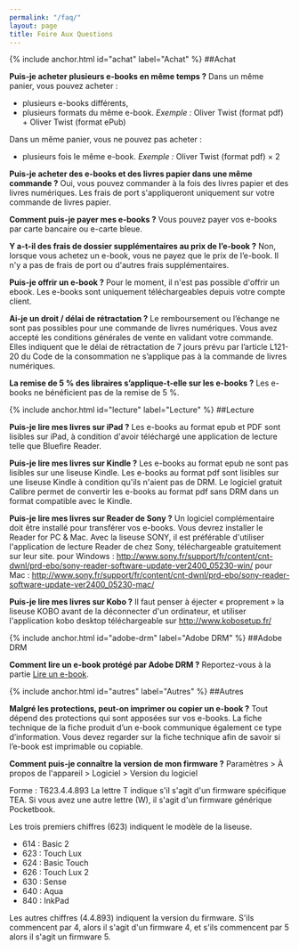 ```yaml
---
permalink: "/faq/"
layout: page
title: Foire Aux Questions
---
```


{% include anchor.html id="achat" label="Achat" %}
##Achat

**Puis-je acheter plusieurs e-books en même temps ?**
Dans un même panier, vous pouvez acheter : 
- plusieurs e-books différents, 
- plusieurs formats du même e-book. 
*Exemple :* Oliver Twist (format pdf) + Oliver Twist (format ePub)

Dans un même panier, vous ne pouvez pas acheter : 
- plusieurs fois le même e-book. 
*Exemple :* Oliver Twist (format pdf) × 2

**Puis-je acheter des e-books et des livres papier dans une même commande ?**
Oui, vous pouvez commander à la fois des livres papier et des livres numériques. Les frais de port s'appliqueront uniquement sur votre commande de livres papier.

**Comment puis-je payer mes e-books ?**
Vous pouvez payer vos e-books par carte bancaire ou e-carte bleue.

**Y a-t-il des frais de dossier supplémentaires au prix de l’e-book ?**
Non, lorsque vous achetez un e-book, vous ne payez que le prix de l’e-book. Il n'y a pas de frais de port ou d'autres frais supplémentaires.

**Puis-je offrir un e-book ?**
Pour le moment, il n'est pas possible d'offrir un ebook. 
Les e-books sont uniquement téléchargeables depuis votre compte client.

**Ai-je un droit / délai de rétractation ?**
Le remboursement ou l’échange ne sont pas possibles pour une commande de livres numériques.
Vous avez accepté les conditions générales de vente en validant votre commande.
Elles indiquent que le délai de rétractation de 7 jours prévu par l’article L121-20 du Code de la consommation ne s’applique pas à la commande de livres numériques.

**La remise de 5 % des libraires s’applique-t-elle sur les e-books ?**
Les e-books ne bénéficient pas de la remise de 5 %.

{% include anchor.html id="lecture" label="Lecture" %}
##Lecture

**Puis-je lire mes livres sur iPad ?**
Les e-books au format epub et PDF sont lisibles sur iPad, à condition d'avoir téléchargé une application de lecture telle que Bluefire Reader.

**Puis-je lire mes livres sur Kindle ?**
Les e-books au format epub ne sont pas lisibles sur une liseuse Kindle.
Les e-books au format pdf sont lisibles sur une liseuse Kindle à condition qu'ils n'aient pas de DRM. Le logiciel gratuit Calibre permet de convertir les e-books au format pdf sans DRM dans un format compatible avec le Kindle.

**Puis-je lire mes livres sur Reader de Sony ?**
Un logiciel complémentaire doit être installé pour transférer vos e-books. Vous devrez installer le Reader for PC & Mac.
Avec la liseuse SONY, il est préférable d'utiliser l'application de lecture Reader de chez Sony, téléchargeable gratuitement sur leur site.
pour Windows : http://www.sony.fr/support/fr/content/cnt-dwnl/prd-ebo/sony-reader-software-update-ver2400_05230-win/
pour Mac : http://www.sony.fr/support/fr/content/cnt-dwnl/prd-ebo/sony-reader-software-update-ver2400_05230-mac/

**Puis-je lire mes livres sur Kobo ?**
Il faut penser à éjecter « proprement » la liseuse KOBO avant de la déconnecter d'un ordinateur, et utiliser l'application kobo desktop téléchargeable sur http://www.kobosetup.fr/

{% include anchor.html id="adobe-drm" label="Adobe DRM" %}
##Adobe DRM

**Comment lire un e-book protégé par Adobe DRM ?**
Reportez-vous à la partie [Lire un e-book](/lire-ebook/).

{% include anchor.html id="autres" label="Autres" %}
##Autres

**Malgré les protections, peut-on imprimer ou copier un e-book ?**
Tout dépend des protections qui sont apposées sur vos e-books. La fiche technique de la fiche produit d’un e-book communique également ce type d’information. Vous devez regarder sur la fiche technique afin de savoir si l’e-book est imprimable ou copiable.

**Comment puis-je connaître la version de mon firmware ?**
Paramètres > À propos de l'appareil > Logiciel > Version du logiciel

Forme : T623.4.4.893
La lettre T indique s'il s'agit d'un firmware spécifique TEA.
Si vous avez une autre lettre (W), il s'agit d'un firmware générique Pocketbook.

Les trois premiers chiffres (623) indiquent le modèle de la liseuse.
- 614 : Basic 2
- 623 : Touch Lux
- 624 : Basic Touch
- 626 : Touch Lux 2
- 630 : Sense
- 640 : Aqua
- 840 : InkPad

Les autres chiffres (4.4.893) indiquent la version du firmware. S'ils commencent par 4, alors il s'agit d'un firmware 4, et s'ils commencent par 5 alors il s'agit un firmware 5.
